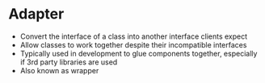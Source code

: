 Adapter
=======

* Convert the interface of a class into another interface clients expect
* Allow classes to work together despite their incompatible interfaces
* Typically used in development to glue components together, especially if 3rd party libraries are used
* Also known as wrapper